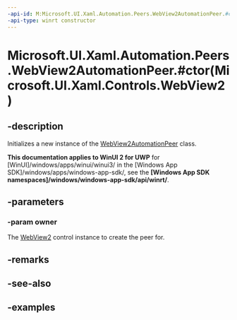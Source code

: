```yaml
---
-api-id: M:Microsoft.UI.Xaml.Automation.Peers.WebView2AutomationPeer.#ctor(Microsoft.UI.Xaml.Controls.WebView2)
-api-type: winrt constructor
---
```


# Microsoft.UI.Xaml.Automation.Peers.WebView2AutomationPeer.#ctor(Microsoft.UI.Xaml.Controls.WebView2)

<!--
public WebView2AutomationPeer (Microsoft.UI.Xaml.Controls.WebView2 owner);
-->

## -description

Initializes a new instance of the [WebView2AutomationPeer](webview2automationpeer.md) class.

**This documentation applies to WinUI 2 for UWP** for [WinUI]/windows/apps/winui/winui3/ in the [Windows App SDK]/windows/apps/windows-app-sdk/, see the **[Windows App SDK namespaces]/windows/windows-app-sdk/api/winrt/**.

## -parameters

### -param owner

The [WebView2](../microsoft.ui.xaml.controls/webview2.md) control instance to create the peer for.

## -remarks

## -see-also

## -examples
